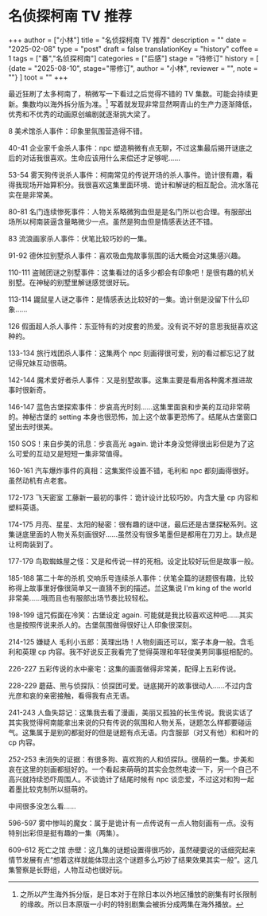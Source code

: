 # 名侦探柯南 TV 推荐
+++
author = ["小林"]
title = "名侦探柯南 TV 推荐"
description = ""
date = "2025-02-08"
type = "post"
draft = false
translationKey = "history"
coffee = 1
tags = ["番","名侦探柯南"]
categories = ["后感"]
stage = "待修订"
history = [
  {date = "2025-08-10", stage="带修订", author = "小林", reviewer = "", note = ""}
]
toot = ""
+++

最近狂刷了太多柯南了，稍微写一下看过之后觉得不错的 TV 集数。可能会持续更新。集数均以海外拆分版为准。[^1]
写着就发现非常显然啊青山的生产力逐渐降低，优秀和不优秀的动画原创编剧就逐渐挑大梁了。

8 美术馆杀人事件：印象里氛围营造得不错。

40-41 企业家千金杀人事件：npc 塑造稍微有点无聊，不过这集最后揭开谜底之后的对话我很喜欢。生命应该用什么来偿还才足够呢……

53-54 雾天狗传说杀人事件：柯南常见的传说开场的杀人事件。诡计很有趣，看得我现场开始算积分。我很喜欢这集里面环境、诡计和解谜的相互配合。流水落花实在是非常美。

80-81 名门连续惨死事件：人物关系略微狗血但是是名门所以也合理。有服部出场所以柯南装逼含量略微少一点。虽然是狗血但是情感表达还不错。

83 流浪画家杀人事件：伏笔比较巧妙的一集。

91-92 德休拉别墅杀人事件：喜欢吸血鬼故事氛围的话大概会对这集感兴趣。

110-111 盗贼团谜之别墅事件：这集看过的话多少都会有印象吧！是很有趣的机关别墅。在神秘的别墅里解谜感觉很好玩。

113-114 鼹鼠星人谜之事件：是情感表达比较好的一集。诡计倒是没留下什么印象……

126 假面超人杀人事件：东亚特有的对皮套的热爱。没有说不好的意思我挺喜欢这种的。

133-134 旅行戏团杀人事件：这集两个 npc 刻画得很可爱，别的看过都忘记了就记得兄妹互动很萌。

142-144 魔术爱好者杀人事件：又是别墅故事。这集主要是看用各种魔术推进故事时很新奇。

146-147 蓝色古堡探索事件：步哀高光时刻……这集里面哀和步美的互动非常萌的。神秘古堡的 setting 本身也很恐怖，加上这个故事更恐怖了。结尾从古堡窗口望出去时很美。

150 SOS！来自步美的讯息：步哀高光 again. 诡计本身没觉得很出彩但是为了这么可爱的互动又是短短一集非常值得。

160-161 汽车爆炸事件的真相：这集案件设置不错，毛利和 npc 都刻画得很好。虽然动机有点老套。

172-173 飞天密室 工藤新一最初的事件：诡计设计比较巧妙。内含大量 cp 内容和塑料英语。

174-175 月亮、星星、太阳的秘密：很有趣的谜中谜，最后还是古堡探秘系列。这集谜底里面的人物关系刻画很好……虽然没有很多笔墨但是都用在刀刃上。缺点是让柯南装到了。

177-179 鸟取蜘蛛屋之怪：又是和传说一样的死相。设定比较好玩但是故事一般。

185-188 第二十年的杀机 交响乐号连续杀人事件：伏笔全篇的谜题很有趣，比较称得上故事里好像很简单又一直猜不到的描述。兰这集说 I'm king of the world 非常美……哦而且也有服部出场节奏比较轻松。

198-199 诅咒假面在冷笑：古堡设定 again. 可能就是我比较喜欢这种吧……其实也是按照传说来杀人的。古堡氛围做得很好让人印象很深刻。

214-125 嫌疑人 毛利小五郎：英理出场！人物刻画还可以，案子本身一般。含毛利和英理 cp 内容。我不好说反正我看完了觉得英理和年轻俊美男同事挺相配的。

226-227 五彩传说的水中豪宅：这集的画面做得非常美，配得上五彩传说。

228-229 蘑菇、熊与侦探队：侦探团可爱。谜底揭开的故事很动人……不过内含光彦和哀的亲密接触，看得我有点无语。

241-243 人鱼失踪记：这集我去看了漫画，美丽又孤独的长生传说。我说实话了其实我觉得柯南能拿出来说的只有传说的氛围和人物关系，谜题怎么样都要碰运气。这集属于是别的都挺好的但是谜题有点无语。内含服部（对又有他）和和叶的 cp 内容。

252-253 未消失的证据：有很多狗、喜欢狗的人和侦探队。很萌的一集。步美和哀在这里的刻画都挺好的。一个看起来萌萌的其实会忽然电波一下，另一个自己不高兴就持续恐吓周围人。不谈诡计了结尾时候有 npc 谈恋爱，不过这对和狗一起着墨比较克制所以挺萌的。

中间很多没怎么看……

596-597 雾中惨叫的魔女：属于是诡计有一点传说有一点人物刻画有一点。没有特别出彩但是挺有趣的一集（两集）。

609-612 死亡之馆 赤壁：这几集的谜题设置得很巧妙，虽然硬要说的话细究起来情节发展有点“想着这样就能体现出这个谜题多么巧妙了结果效果其实一般”。这几集警察是长野组，人物互动也很好玩。

[^1]: 之所以产生海外拆分版，是日本对于在除日本以外地区播放的剧集有时长限制的缘故。所以日本原版一小时的特别剧集会被拆分成两集在海外播放。